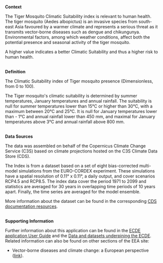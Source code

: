 <br />**Context**

The Tiger Mosquito Climatic Suitability index is relevant to human health. The tiger mosquito (Aedes albopictus) is an invasive species from south-east Asia favoured by a warmer climate and represents a serious threat as it transmits vector-borne diseases such as dengue and chikungunya. Environmental factors, among which weather conditions, affect both the potential presence and seasonal activity of the tiger mosquito.

A higher value indicates a better Climatic Suitability and thus a higher risk to human health.

<br />**Definition**

The Climatic Suitability index of Tiger mosquito presence (Dimensionless, from 0 to 100).

The Tiger mosquito's climatic suitability is determined by summer temperatures, January temperatures and annual rainfall. The suitability is null for summer temperatures lower than 15°C or higher than 30°C, with a maximum between 20°C and 25°C. It is null for January temperatures lower than - 1°C and annual rainfall lower than 450 mm, and maximal for January temperatures above 3°C and annual rainfall above 800 mm.

<br />**Data Sources**

The data was assembled on behalf of the Copernicus Climate Change Service (C3S) based on climate projections hosted on the C3S Climate Data Store (CDS).

The Index is from a dataset based on a set of eight bias-corrected multi-model simulations from the EURO-CORDEX experiment. These simulations have a spatial resolution of 0.11° x 0.11°, a daily output, and cover scenarios RCP4.5 and RCP8.5. The index data cover the period 1971 to 2099 and statistics are averaged for 30 years in overlapping time periods of 10 years apart. Finally, the time series are averaged for the model ensemble.

More information about the dataset can be found in the corresponding [CDS documentation resources](https://cds.climate.copernicus.eu/cdsapp#!/dataset/sis-health-vector).

<br />**Supporting Information**

Further information about this application can be found in the [ECDE application User Guide](https://confluence.ecmwf.int/display/ECDE/1.+ECDE+Indicators+visualisation+application%3A+User+Guide) and the [Data and datasets underpining the ECDE](https://confluence.ecmwf.int/display/ECDE/2.+ECDE+indicators+and+input+datasets).
Related information can also be found on other sections of the EEA site:

- Vector-borne diseases and climate change: a European perspective ([link](https://climate-adapt.eea.europa.eu/en/metadata/publications/vector-borne-diseases-and-climate-change-a-european-perspective)).
